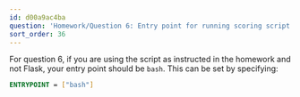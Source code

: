 ```yaml
---
id: d00a9ac4ba
question: 'Homework/Question 6: Entry point for running scoring script in Docker container'
sort_order: 36
---
```


For question 6, if you are using the script as instructed in the homework and not Flask, your entry point should be `bash`. This can be set by specifying:

```dockerfile
ENTRYPOINT = ["bash"]
```